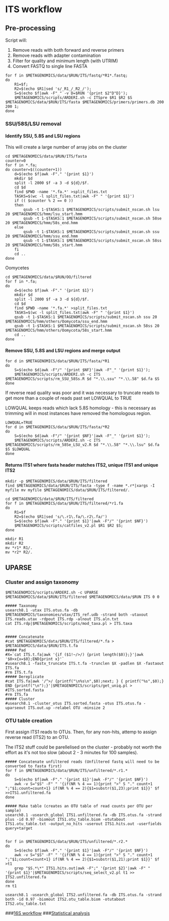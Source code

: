 # ITS workflow


## Pre-processing
Script will:<br>
1. Remove reads with both forward and reverse primers<br>
2. Remove reads with adapter contamination<br>
3. Filter for quality and minimum length (with UTRIM)<br>
4. Convert FASTQ to single line FASTA

```shell
for f in $METAGENOMICS/data/$RUN/ITS/fastq/*R1*.fastq; 
do     
	R1=$f;     
	R2=$(echo $R1|sed 's/_R1_/_R2_/');     
	S=$(echo $f|awk -F"_" -v D=$RUN '{print $2"D"D}');
	$METAGENOMICS/scripts/ARDERI.sh -c ITSpre $R1 $R2 $S  $METAGENOMICS/data/$RUN/ITS/fasta $METAGENOMICS/primers/primers.db 200 200 1; 
done
```

### SSU/58S/LSU removal 

#### Identify SSU, 5.8S  and LSU regions

This will create a large number of array jobs on the cluster
```shell
cd $METAGENOMICS/data/$RUN/ITS/fasta
counter=0
for f in *.fa;
do counter=$((counter+1))
    d=$(echo $f|awk -F"." '{print $1}')
    mkdir $d
    split -l 2000 $f -a 3 -d ${d}/$f.
    cd $d
    find $PWD -name '*.fa.*' >split_files.txt
    TASKS=$(wc -l split_files.txt|awk -F" " '{print $1}')
    if (( $counter % 2 == 0 ))
    then
        qsub -t 1-$TASKS:1 $METAGENOMICS/scripts/submit_nscan.sh lsu 20 $METAGENOMICS/hmm/lsu_start.hmm
        qsub -t 1-$TASKS:1 $METAGENOMICS/scripts/submit_nscan.sh 58se 20 $METAGENOMICS/hmm/58s_end.hmm
    else
        qsub -t 1-$TASKS:1 $METAGENOMICS/scripts/submit_nscan.sh ssu 20 $METAGENOMICS/hmm/ssu_end.hmm
        qsub -t 1-$TASKS:1 $METAGENOMICS/scripts/submit_nscan.sh 58ss 20 $METAGENOMICS/hmm/58s_start.hmm
    fi
    cd ..    
done
```

Oomycetes
```shell
cd $METAGENOMICS/data/$RUN/OO/filtered
for f in *.fa;
do 
    d=$(echo $f|awk -F"." '{print $1}')
    mkdir $d
    split -l 2000 $f -a 3 -d ${d}/$f.
    cd $d
    find $PWD -name '*.fa.*' >split_files.txt
    TASKS=$(wc -l split_files.txt|awk -F" " '{print $1}')
    qsub -t 1-$TASKS:1 $METAGENOMICS/scripts/submit_nscan.sh ssu 20 $METAGENOMICS/hmm/others/Oomycota/ssu_end.hmm
    qsub -t 1-$TASKS:1 $METAGENOMICS/scripts/submit_nscan.sh 58ss 20 $METAGENOMICS/hmm/others/Oomycota/58s_start.hmm
    cd ..    
done
```

#### Remove SSU, 5.8S  and LSU regions and merge output

```shell
for d in $METAGENOMICS/data/$RUN/ITS/fasta/*R1
do
	S=$(echo $d|awk -F"/" '{print $NF}'|awk -F"_" '{print $1}');
	$METAGENOMICS/scripts/ARDERI.sh -c ITS $METAGENOMICS/scripts/rm_SSU_58Ss.R $d "*.\\.ssu" "*.\\.58" $d.fa $S
done
```
If reverse read quality was poor and it was necessary to truncate reads to get more than a couple of reads past set LOWQUAL to TRUE

LOWQUAL keeps reads which lack 5.8S homology - this is necessary as trimming will in most instances have removed the homologous region. 

```shell
LOWQUAL=TRUE
for d in $METAGENOMICS/data/$RUN/ITS/fasta/*R2
do
	S=$(echo $d|awk -F"/" '{print $NF}'|awk -F"_" '{print $1}');
	$METAGENOMICS/scripts/ARDERI.sh -c ITS $METAGENOMICS/scripts/rm_58Se_LSU_v2.R $d "*.\\.58" "*.\\.lsu" $d.fa $S $LOWQUAL
done
```

#### Returns ITS1 where fasta header matches ITS2, unique ITS1 and unique ITS2

```shell
mkdir -p $METAGENOMICS/data/$RUN/ITS/filtered
find $METAGENOMICS/data/$RUN/ITS/fasta -type f -name *.r*|xargs -I myfile mv myfile $METAGENOMICS/data/$RUN/ITS/filtered/.

cd $METAGENOMICS/data/$RUN/ITS/filtered
for f in $METAGENOMICS/data/$RUN/ITS/filtered/*r1.fa
do
    R1=$f
    R2=$(echo $R1|sed 's/\.r1\.fa/\.r2\.fa/')
    S=$(echo $f|awk -F"." '{print $1}'|awk -F"/" '{print $NF}')
    $METAGENOMICS/scripts/catfiles_v2.pl $R1 $R2 $S;
done

mkdir R1
mkdir R2
mv *r1* R1/.
mv *r2* R2/.
```

## UPARSE

### Cluster and assign taxonomy
```shell
$METAGENOMICS/scripts/ARDERI.sh -c UPARSE $METAGENOMICS/data/$RUN/ITS/filtered $METAGENOMICS/data/$RUN ITS 0 0

##### Taxonomy
usearch8.1 -utax ITS.otus.fa -db $METAGENOMICS/taxonomies/utax/ITS_ref.udb -strand both -utaxout ITS.reads.utax -rdpout ITS.rdp -alnout ITS.aln.txt
cat ITS.rdp|$METAGENOMICS/scripts/mod_taxa.pl > ITS.taxa


##### Concatenate
#cat $METAGENOMICS/data/$RUN/ITS/filtered/*.fa > $METAGENOMICS/data/$RUN/ITS.t.fa
##### Pad
#X=`cat ITS.t.fa|awk '{if ($1!~/>/) {print length($0)};}'|awk '$0>x{x=$0};END{print x}'`
#usearch8.1 -fastx_truncate ITS.t.fa -trunclen $X -padlen $X -fastaout ITS.fa
#rm ITS.t.fa
##### Dereplicate
#cat ITS.fa|awk '/^>/ {printf("\n%s\n",$0);next; } { printf("%s",$0);}  END {printf("\n");}'|$METAGENOMICS/scripts/get_uniq.pl > #ITS.sorted.fasta 
#rm ITS.fa
##### Cluster
#usearch8.1 -cluster_otus ITS.sorted.fasta -otus ITS.otus.fa -uparseout ITS.out.up -relabel OTU -minsize 2 
```

### OTU table creation

First assign ITS1 reads to OTUs. Then, for any non-hits, attemp to assign reverse read (ITS2) to an OTU. 

The ITS2 stuff could be parellelised on the cluster - probably not worth the effort as it's not too slow (about 2 - 3 minutes for 100 samples). 


```shell
##### Concatenate unfiltered reads (Unfiltered fastq will need to be converted to fasta first)
for f in $METAGENOMICS/data/$RUN/ITS/unfiltered/*.r1.*
do
	S=$(echo $f|awk -F"." '{print $1}'|awk -F"/" '{print $NF}')
	awk -v S="$S" -F" " '{if(NR % 4 == 1){print ">" S "." count+1 ";"$1;count=count+1} if(NR % 4 == 2){$1=substr($1,23);print $1}}' $f >>ITS1.unfiltered.fa
done

##### Make table (creates an OTU table of read counts per OTU per sample)
usearch8.1 -usearch_global ITS1.unfiltered.fa -db ITS.otus.fa -strand plus -id 0.97 -biomout ITS1.otu_table.biom -otutabout ITS1.otu_table.txt -output_no_hits -userout ITS1.hits.out -userfields query+target
```

```shell

for f in $METAGENOMICS/data/$RUN/ITS/unfiltered/*.r2.*
do
	S=$(echo $f|awk -F"." '{print $1}'|awk -F"/" '{print $NF}')
	awk -v S="$S" -F" " '{if(NR % 4 == 1){print ">" S "." count+1 ";"$1;count=count+1} if(NR % 4 == 2){$1=substr($1,21);print $1}}' $f >t1
	grep "$S.*\*" ITS1.hits.out|awk -F";" '{print $2}'|awk -F" " '{print $1}'|$METAGENOMICS/scripts/seq_select_v2.pl t1 >> ITS2.unfiltered.fa
done
rm t1

usearch8.1 -usearch_global ITS2.unfiltered.fa -db ITS.otus.fa -strand both -id 0.97 -biomout ITS2.otu_table.biom -otutabout ITS2.otu_table.txt

```	

###[16S workflow](../master/16S%20%20workflow.md)
###[Statistical analysis](../master/statistical%20analysis.md)
